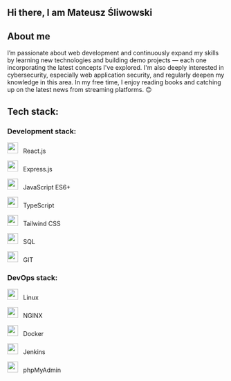 ## Hi there, I am Mateusz Śliwowski

## About me

I’m passionate about web development and continuously expand my skills by learning new technologies and building demo projects — each one incorporating the latest concepts I've explored. I'm also deeply interested in cybersecurity, especially web application security, and regularly deepen my knowledge in this area. In my free time, I enjoy reading books and catching up on the latest news from streaming platforms. 😊

## Tech stack:

### Development stack:

<p align="left">
  <img src="https://cdn.jsdelivr.net/gh/devicons/devicon/icons/react/react-original.svg" width="25"/>&nbsp;&nbsp;
  React.js
</p>
<p align="left">
  <img src="https://img.icons8.com/?size=100&id=9Gfx4Dfxl0JK&format=png&color=000000" width="25"/>&nbsp;&nbsp;
  Express.js
</p>
<p align="left">
  <img src="https://cdn.jsdelivr.net/gh/devicons/devicon@latest/icons/javascript/javascript-original.svg" width="25" />&nbsp;&nbsp;
  JavaScript ES6+
</p>
<p align="left">
  <img src="https://cdn.jsdelivr.net/gh/devicons/devicon/icons/typescript/typescript-original.svg" width="25"/>&nbsp;&nbsp;
  TypeScript
</p>
<p align="left">
  <img src="https://cdn.jsdelivr.net/gh/devicons/devicon/icons/tailwindcss/tailwindcss-original.svg" width="25"/>&nbsp;&nbsp;
  Tailwind CSS
</p>
<p align="left">
  <img src="https://cdn.jsdelivr.net/gh/devicons/devicon/icons/mysql/mysql-original.svg" width="25"/>&nbsp;&nbsp;
  SQL
</p>
<p align="left">
  <img src="https://cdn.jsdelivr.net/gh/devicons/devicon/icons/git/git-original.svg" width="25"/>&nbsp;&nbsp;
  GIT
</p>

### DevOps stack:

<p align="left">
  <img src="https://cdn.jsdelivr.net/gh/devicons/devicon/icons/linux/linux-original.svg" width="25"/>&nbsp;&nbsp;
  Linux
</p>
<p align="left">
  <img src="https://cdn.jsdelivr.net/gh/devicons/devicon/icons/nginx/nginx-original.svg" width="25"/>&nbsp;&nbsp;
  NGINX
</p>
<p align="left">
  <img src="https://cdn.jsdelivr.net/gh/devicons/devicon/icons/docker/docker-original.svg" width="25"/>&nbsp;&nbsp;
  Docker
</p>
<p align="left">
  <img src="https://cdn.jsdelivr.net/gh/devicons/devicon/icons/jenkins/jenkins-original.svg" width="25"/>&nbsp;&nbsp;
  Jenkins
</p>
<p align="left">
  <img src="https://cdn.jsdelivr.net/gh/devicons/devicon/icons/php/php-original.svg" width="25"/>&nbsp;&nbsp;
  phpMyAdmin
</p>
